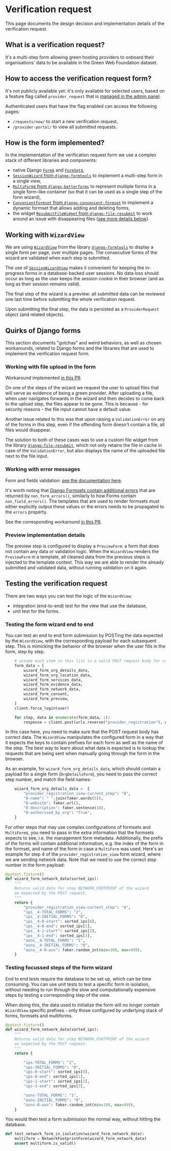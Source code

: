 # Verification request
This page documents the design decision and implementation details of the verification request.

## What is a verification request?
It's a multi-step form allowing green hosting providers to onboard their organisations' data to be available in the Green Web Foundation dataset.

## How to access the verification request form?
It's not publicly available yet: it's only available for selected users,
based on a feature flag called `provider_request` that is [managed in the admin panel](https://admin.thegreenwebfoundation.org/admin/waffle/flag/2/change/).

Authenticated users that have the flag enabled can access the following pages:
- `/requests/new/` to start a new verification request,
- `/provider-portal/` to view all submitted requests.

## How is the form implemented?
In the implementation of the verification request form we use a complex stack of different libraries and components:
- native Django [`Form`s](https://docs.djangoproject.com/en/4.1/ref/forms/api/) and [`FormSet`s](https://docs.djangoproject.com/en/4.1/topics/forms/formsets/),
- [`SessionWizard` from `django-formtools`](https://github.com/jazzband/django-formtools) to implement a multi-step form in a single view,
- [`MultiForm`s from `django-betterforms`](https://django-betterforms.readthedocs.io/en/latest/multiform.html) to represent multiple forms in a single form-like container (so that it can be used as a single step of the form wizard),
- [`ConvenientFormset` from `django-convenient-formset`](https://github.com/tiesjan/django-convenient-formsets) to implement a dynamic formset that allows adding and deleting forms,
- the widget [`ResubmitFileWidget` from `django-file-resubmit`](https://github.com/un1t/django-file-resubmit) to work around an issue with disappearing files ([see more details below](#working-with-file-upload-in-the-form)).

## Working with `WizardView`
We are using [`WizardView`](https://django-formtools.readthedocs.io/en/latest/wizard.html#creating-a-wizardview-subclass) from the library [`django-formtools`](https://django-formtools.readthedocs.io/) to display a single form per page, over multiple pages. The consecutive forms of the wizard are validated when each step is submitted.

The use of [`SessionWizardView`](https://django-formtools.readthedocs.io/en/latest/wizard.html#formtools.wizard.views.SessionWizardView) makes it convenient for keeping the in-progress forms in a database-backed user sessions. No data loss should occur as long as the user keeps the session cookie in their browser (and as long as their session remains valid).

The final step of the wizard is a preview: all submitted data can be reviewed one last time before submitting the whole verification request.

Upon submitting the final step, the data is persisted as a `ProviderRequest` object (and related objects).

## Quirks of Django forms
This section documents "gotchas" and weird behaviors, as well as chosen workarounds, related to Django forms and the libraries that are used to implement the verification request form.

### Working with file upload in the form
Workaround implemented [in this PR](https://github.com/thegreenwebfoundation/admin-portal/pull/422).

On one of the steps of the wizard we request the user to upload files that will serve as evidence of being a green provider. After uploading a file, when user navigates forwards in the wizard and then decides to come back to the upload step, the files appear to be gone. This is because - for security reasons - the file input cannot have a default value. 

Another issue related to this was that upon raising a `ValidationError` on any of the forms in this step, even if the offending form doesn't contain a file, all files would disappear.

The solution to both of these cases was to use a custom file widget from the library [`django-file-resubmit`](https://github.com/un1t/django-file-resubmit), which not only retains the file in cache in case of the `ValidationError`, but also displays the name of the uploaded file next to the file input.

### Working with error messages
Form and fields validation: [see the documentation here](https://docs.djangoproject.com/en/4.1/ref/forms/validation/).

It's worth noting that [Django Formsets contain additional errors](https://docs.djangoproject.com/en/4.1/topics/forms/formsets/#error-messages) that are returned by `non_form_errors()`, similarly to how Forms contain `non_field_errors()`. The templates that are used to render formsets must either explicitly output these values or the errors needs to be propagated to the `errors` property.

See the corresponding workaround [in this PR](https://github.com/thegreenwebfoundation/admin-portal/pull/419).

### Preview implementation details
The preview step is configured to display a `PreviewForm`: a form that does not contain any data or validation logic. When the `WizardView` renders the `PreviewForm` in a template, all cleaned data from the previous steps is injected to the template context. This way we are able to render the already submitted and validated data, without running validation on it again.


## Testing the verification request

There are two ways you can test the logic of the `WizardView`:
- integration (end-to-end) test for the view that use the database,
- unit test for the forms.

### Testing the form wizard end to end

You can test an end to end form submission by POSTing the data expected by the `WizardView`, with the corresponding payload for each subsequent step. This is mimicking the behavior of the browser when the user fills in the form, step by step.

```python
    # assume each item in this list is a valid POST request body for consecutive WizardView steps
    form_data = [
        wizard_form_org_details_data,
        wizard_form_org_location_data,
        wizard_form_services_data,
        wizard_form_evidence_data,
        wizard_form_network_data,
        wizard_form_consent,
        wizard_form_preview,
    ]
    client.force_login(user)

    for step, data in enumerate(form_data, 1):
        response = client.post(urls.reverse("provider_registration"), data, follow=True)
```

In this case here, you need to make sure that the POST request body has correct data. The `WizardView` manipulates the configured form in a way that it expects the keys to contain prefixes for each form as well as the name of the step. The best way to learn about what data is expected is to lookup the requests that are being sent when manually going through the form in the browser.

As an example, for `wizard_form_org_details_data`, which should contain a payload for a single form (`OrgDetailsForm`), you need to pass the correct step number, and match the field names:

```python
    wizard_form_org_details_data =  {
        "provider_registration_view-current_step": "0",
        "0-name": " ".join(faker.words(5)),
        "0-website": faker.url(),
        "0-description": faker.sentence(10),
        "0-authorised_by_org": "True",
    }
```

For other steps that may use complex configurations of formsets and `MultiForm`s, you need to pass in the extra information that the formsets expects to see, i.e. the management form metadata. Additionally, the prefix of the forms will contain additional information, e.g. the index of the form in the formset, and name of the form in case a `MultiForm` was used.
Here's an example for step 4 of the `provider_registration_view` form wizard, where we are sending network data. Note that we need to use the correct step number in the form payload:


```python
@pytest.fixture()
def wizard_form_network_data(sorted_ips):
    """
    Returns valid data for step NETWORK_FOOTPRINT of the wizard
    as expected by the POST request.
    """
    return {
        "provider_registration_view-current_step": "4",
        "ips__4-TOTAL_FORMS": "2",
        "ips__4-INITIAL_FORMS": "0",
        "ips__4-0-start": sorted_ips[0],
        "ips__4-0-end": sorted_ips[1],
        "ips__4-1-start": sorted_ips[2],
        "ips__4-1-end": sorted_ips[3],
        "asns__4-TOTAL_FORMS": "1",
        "asns__4-INITIAL_FORMS": "0",
        "asns__4-0-asn": faker.random_int(min=100, max=999),
    }

```

### Testing focussed steps of the form wizard

End to end tests require the database to be set up, which can be time consuming. You can use unit tests to test a specific form in isolation, without needing to run through the slow and computationally expensive steps by testing a corresponding step of the view.

When doing this, the data used to initialize the form will no longer contain `WizardView` specific prefixes - only those configured by underlying stack of forms, formsets and multiforms.


```python
@pytest.fixture()
def wizard_form_network_data(sorted_ips):
    """
    Returns valid data for step NETWORK_FOOTPRINT of the wizard
    as expected by the POST request.
    """
    return {

        "ips-TOTAL_FORMS": "2",
        "ips-INITIAL_FORMS": "0",
        "ips-0-start": sorted_ips[0],
        "ips-0-end": sorted_ips[1],
        "ips-1-start": sorted_ips[2],
        "ips-1-end": sorted_ips[3],

        "asns-TOTAL_FORMS": "1",
        "asns-INITIAL_FORMS": "0",
        "asns-0-asn": faker.random_int(min=100, max=999),
    }
```

You would then test a form submission the normal way, without hitting the database.

```python
def test_network_form_in_isolation(wizard_form_network_data):
    multiform = NetworkFootprintForm(wizard_form_network_data)
    assert multiform.is_valid()
```
